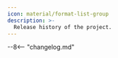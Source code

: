 ```yaml
---
icon: material/format-list-group
description: >-
  Release history of the project.
---
```


--8<-- "changelog.md"

